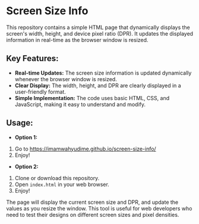 # Screen Size Info

This repository contains a simple HTML page that dynamically displays the screen's width, height, and device pixel ratio (DPR). It updates the displayed information in real-time as the browser window is resized.

## Key Features:

- **Real-time Updates:** The screen size information is updated dynamically whenever the browser window is resized.
- **Clear Display:** The width, height, and DPR are clearly displayed in a user-friendly format.
- **Simple Implementation:** The code uses basic HTML, CSS, and JavaScript, making it easy to understand and modify.

## Usage:

- **Option 1:**
1. Go to https://imamwahyudime.github.io/screen-size-info/
2. Enjoy!


- **Option 2:**
1.  Clone or download this repository.
2.  Open `index.html` in your web browser.
3.  Enjoy!

The page will display the current screen size and DPR, and update the values as you resize the window. This tool is useful for web developers who need to test their designs on different screen sizes and pixel densities.
